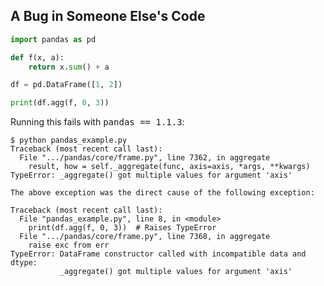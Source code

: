 ## A Bug in Someone Else's Code

```python
import pandas as pd

def f(x, a):
    return x.sum() + a

df = pd.DataFrame([1, 2])

print(df.agg(f, 0, 3))
```

<span class="fragment" data-fragment-index="0">
Running this fails with <tt>pandas == 1.1.3</tt>:
</span>

```none
$ python pandas_example.py
Traceback (most recent call last):
  File ".../pandas/core/frame.py", line 7362, in aggregate
    result, how = self._aggregate(func, axis=axis, *args, **kwargs)
TypeError: _aggregate() got multiple values for argument 'axis'

The above exception was the direct cause of the following exception:

Traceback (most recent call last):
  File "pandas_example.py", line 8, in <module>
    print(df.agg(f, 0, 3))  # Raises TypeError
  File ".../pandas/core/frame.py", line 7368, in aggregate
    raise exc from err
TypeError: DataFrame constructor called with incompatible data and dtype:
           _aggregate() got multiple values for argument 'axis'
```
<!-- .element class="fragment" data-fragment-index="0" -->
